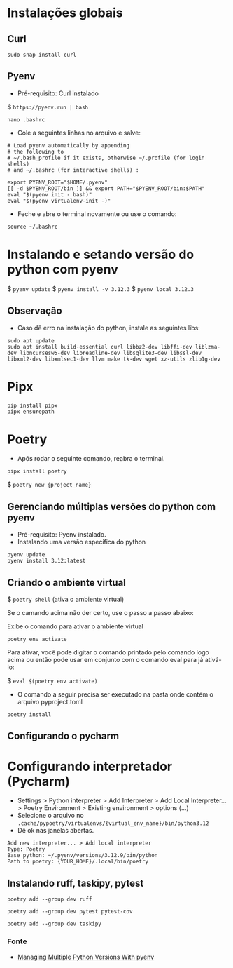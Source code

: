 # Instalações globais

## Curl

```commandline
sudo snap install curl
```

## Pyenv
* Pré-requisito: Curl instalado


$ `https://pyenv.run | bash`

```commandline
nano .bashrc
```

* Cole a seguintes linhas no arquivo e salve:

```
# Load pyenv automatically by appending
# the following to 
# ~/.bash_profile if it exists, otherwise ~/.profile (for login shells)
# and ~/.bashrc (for interactive shells) :

export PYENV_ROOT="$HOME/.pyenv"
[[ -d $PYENV_ROOT/bin ]] && export PATH="$PYENV_ROOT/bin:$PATH"
eval "$(pyenv init - bash)"
eval "$(pyenv virtualenv-init -)"
```
* Feche e abre o terminal novamente ou use o comando:
```commandline
source ~/.bashrc
```
# Instalando e setando versão do python com pyenv

$ `pyenv update`
$ `pyenv install -v 3.12.3`
$ `pyenv local 3.12.3`


## Observação

* Caso dê erro na instalação do python, instale as seguintes libs:

```commandline
sudo apt update
sudo apt install build-essential curl libbz2-dev libffi-dev liblzma-dev libncursesw5-dev libreadline-dev libsqlite3-dev libssl-dev libxml2-dev libxmlsec1-dev llvm make tk-dev wget xz-utils zlib1g-dev
```
# Pipx

```commandline
pip install pipx
pipx ensurepath
```

# Poetry

* Após rodar o seguinte comando, reabra o terminal.
```commandline
pipx install poetry
```
$ `poetry new {project_name}`


## Gerenciando múltiplas versões do python com pyenv

* Pré-requisito: Pyenv instalado.
* Instalando uma versão específica do python
```commandline
pyenv update
pyenv install 3.12:latest
```

## Criando o ambiente virtual

$ `poetry shell` (ativa o ambiente virtual)

Se o camando acima não der certo, use o passo a passo abaixo:

Exibe o comando para ativar o ambiente virtual
```commandline
poetry env activate
```
Para ativar, você pode digitar o comando printado pelo comando logo acima ou então pode usar em conjunto com o comando eval para já ativá-lo:

$ `eval $(poetry env activate)`

* O comando a seguir precisa ser executado na pasta onde contém o arquivo pyproject.toml

```commandline
poetry install
```

## Configurando o pycharm

# Configurando interpretador (Pycharm)
* Settings > Python interpreter > Add Interpreter > 
Add Local Interpreter... > Poetry Environment > 
Existing environment > options (...)
* Selecione o arquivo no `.cache/pypoetry/virtualenvs/{virtual_env_name}/bin/python3.12`
* Dê ok nas janelas abertas.

```
Add new interpreter... > Add local interpreter
Type: Poetry
Base python: ~/.pyenv/versions/3.12.9/bin/python
Path to poetry: {YOUR_HOME}/.local/bin/poetry
```

## Instalando ruff, taskipy, pytest
```commandline
poetry add --group dev ruff
```
```commandline
poetry add --group dev pytest pytest-cov
```
```commandline
poetry add --group dev taskipy
```

### Fonte

* [Managing Multiple Python Versions With pyenv](https://realpython.com/intro-to-pyenv/)
